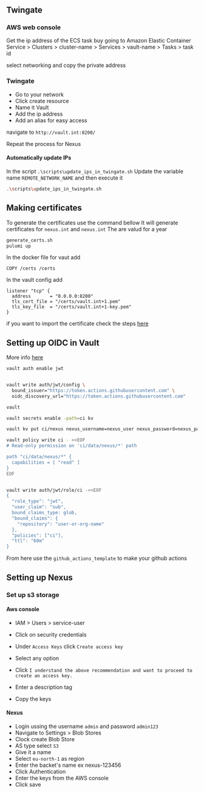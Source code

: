 #

## Twingate

### AWS web console

Get the ip address of the ECS task buy going to
Amazon Elastic Container Service > Clusters > cluster-name > Services > vault-name > Tasks > task id

select networking and copy the private address

### Twingate

- Go to your network
- Click create resource
- Name it Vault
- Add the ip address
- Add an alias for easy access

navigate to `http://vault.int:8200/`

Repeat the process for Nexus

#### Automatically update IPs

In the script `.\scripts\update_ips_in_twingate.sh`
Update the variable name `REMOTE_NETWORK_NAME` and then execute it

```bash
.\scripts\update_ips_in_twingate.sh
```

## Making certificates

To generate the certificates use the command bellow
It will generate certificates for `nexus.int` and `nexus.int`
The are valud for a year

```bash
generate_certs.sh
pulumi up
```

In the docker file for vaut add

```docker
COPY /certs /certs
```

In the vault config add

```hcl
listener "tcp" {
  address       = "0.0.0.0:8200"
  tls_cert_file = "/certs/vault.int+1.pem"
  tls_key_file  = "/certs/vault.int+1-key.pem"
}
```

if you want to import the certificate check the steps [here](https://www.pico.net/kb/how-do-you-get-chrome-to-accept-a-self-signed-certificate/)

## Setting up OIDC in Vault

More info [here](https://docs.github.com/en/actions/security-for-github-actions/security-hardening-your-deployments/configuring-openid-connect-in-hashicorp-vault)

```bash
vault auth enable jwt


vault write auth/jwt/config \
  bound_issuer="https://token.actions.githubusercontent.com" \
  oidc_discovery_url="https://token.actions.githubusercontent.com"

vault

vault secrets enable -path=ci kv

vault kv put ci/nexus nexus_username=nexus_user nexus_password=nexus_pass

vault policy write ci - <<EOF
# Read-only permission on 'ci/data/nexus/*' path

path "ci/data/nexus/*" {
  capabilities = [ "read" ]
}
EOF


vault write auth/jwt/role/ci -<<EOF
{
  "role_type": "jwt",
  "user_claim": "sub",
  bound_claims_type: glob,
  "bound_claims": {
    "repository": "user-or-org-name"
  },
  "policies": ["ci"],
  "ttl": "60m"
}


```

From here use the `github_actions_template` to make your github actions

## Setting up Nexus

### Set up s3 storage

#### Aws console

- IAM > Users > service-user
- Click on security credentials
- Under `Access Keys` click `Create access key`
- Select any option

- Click
  `I understand the above recommendation and want to proceed to create an access key.`
- Enter a description tag
- Copy the keys

#### Nexus

- Login ussing the username `admin` and password `admin123`
- Navigate to Settings > Blob Stores
- Clock create Blob Store
- AS type select `S3`
- Give it a name
- Select `eu-north-1` as region
- Enter the backet's name ex nexus-123456
- Click Authentication
- Enter the keys from the AWS console
- Click save
